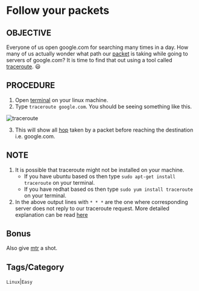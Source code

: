 Follow your packets
====================

OBJECTIVE
------------

Everyone of us open google.com for searching many times in a day. How many of us actually wonder what path our [packet](https://en.wikipedia.org/wiki/Network_packet) is taking while going to servers of google.com? It is time to find that out using a tool called [traceroute](https://en.wikipedia.org/wiki/Traceroute). :smiley:

PROCEDURE
-------------

1. Open [terminal](https://en.wikipedia.org/wiki/Traceroute) on your linux machine.
2. Type `traceroute google.com`. You should be seeing something like this.

![traceroute](https://cloud.githubusercontent.com/assets/4705438/24766145/dd14177c-1b17-11e7-921a-f5e77c160dea.gif)

3. This will show all [hop](https://en.wikipedia.org/wiki/Hop_(networking)) taken by a packet before reaching the destination i.e. google.com.

NOTE
--------------

1. It is possible that traceroute might not be installed on your machine. 
	* If you have ubuntu based os then type `sudo apt-get install traceroute` on your terminal.
	* If you have redhat based os then type `sudo yum install traceroute` on your terminal.
2. In the above output lines with `* * *` are the one where corresponding server does not reply to our traceroute request. More detailed explanation can be read [here](http://serverfault.com/questions/334029/what-does-mean-when-traceroute)

Bonus
---------------

Also give [mtr](https://en.wikipedia.org/wiki/MTR_(software)) a shot. 

Tags/Category
----------------

`Linux`|`Easy` 